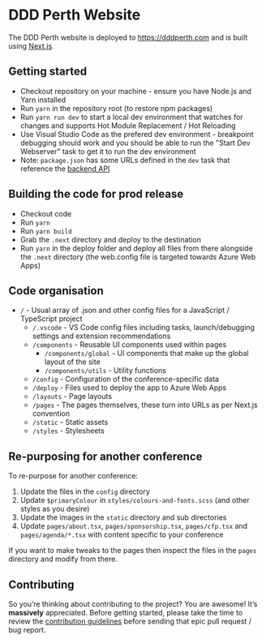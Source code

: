 # DDD Perth Website

The DDD Perth website is deployed to https://dddperth.com and is built using [Next.js](https://github.com/zeit/next.js/).

## Getting started

- Checkout repository on your machine - ensure you have Node.js and Yarn installed
- Run `yarn` in the repository root (to restore npm packages)
- Run `yarn run dev` to start a local dev environment that watches for changes and supports Hot Module Replacement / Hot Reloading
- Use Visual Studio Code as the prefered dev environment - breakpoint debugging should work and you should be able to run the "Start Dev Webserver" task to get it to run the dev environment
- Note: `package.json` has some URLs defined in the `dev` task that reference the [backend API](https://github.com/dddwa/ddd-backend)

## Building the code for prod release

- Checkout code
- Run `yarn`
- Run `yarn build`
- Grab the `.next` directory and deploy to the destination
- Run `yarn` in the deploy folder and deploy all files from there alongside the `.next` directory (the web.config file is targeted towards Azure Web Apps)

## Code organisation

- `/` - Usual array of .json and other config files for a JavaScript / TypeScript project
  - `/.vscode` - VS Code config files including tasks, launch/debugging settings and extension recommendations
  - `/components` - Reusable UI components used within pages
    - `/components/global` - UI components that make up the global layout of the site
    - `/components/utils` - Utility functions
  - `/config` - Configuration of the conference-specific data
  - `/deploy` - Files used to deploy the app to Azure Web Apps
  - `/layouts` - Page layouts
  - `/pages` - The pages themselves, these turn into URLs as per Next.js convention
  - `/static` - Static assets
  - `/styles` - Stylesheets

## Re-purposing for another conference

To re-purpose for another conference:

1.  Update the files in the `config` directory
2.  Update `$primaryColour` in `styles/colours-and-fonts.scss` (and other styles as you desire)
3.  Update the images in the `static` directory and sub directories
4.  Update `pages/about.tsx`, `pages/sponsorship.tsx`, `pages/cfp.tsx` and `pages/agenda/*.tsx` with content specific to your conference

If you want to make tweaks to the pages then inspect the files in the `pages` directory and modify from there.

## Contributing

So you’re thinking about contributing to the project? You are awesome! It’s **massively** appreciated. Before getting started, please take the time to review the [contribution guidelines](CONTRIBUTING.MD) before sending that epic pull request / bug report.
